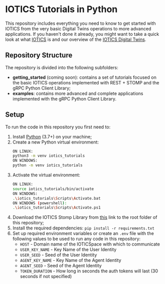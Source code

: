 # IOTICS Tutorials in Python

This repository includes everything you need to know to get started with IOTICS from the very basic Digital Twins operations to more advanced applications.
If you haven't done it already, you might want to take a quick look at what [IOTICS](https://docs.iotics.com/) is and our overview of the [IOTICS Digital Twins](https://docs.iotics.com/docs/digital-twins).

## Repository Structure

The repository is divided into the following subfolders:
- __getting_started__ (coming soon): contains a set of tutorials focused on the basic IOTICS operations implemented with REST + STOMP and the gRPC Python Client Library;
- __examples__: contains more advanced and complete applications implemented with the gRPC Python Client Library.

## Setup

To run the code in this repository you first need to:
1.  Install [Python](https://www.python.org/downloads/) (3.7+) on your machine;
2.  Create a new Python virtual environment:
    ```bash
    ON LINUX:
    python3 -m venv iotics_tutorials
    ON WINDOWS:
    python -m venv iotics_tutorials
    ```
3.  Activate the virtual environment:
    ```bash
    ON LINUX:
    source iotics_tutorials/bin/activate
    ON WINDOWS:
    .\iotics_tutorials\Scripts\Activate.bat
    ON WINDOWS (powershell):
    .\iotics_tutorials\Scripts\Activate.ps1
    ```
4.  Download the IOTICS Stomp Library from [this](https://github.com/Iotic-Labs/iotics-host-lib/blob/master/stomp-client/iotic.web.stomp-1.0.6.tar.gz) link to the root folder of this repository;
5.  Install the required dependencies: `pip install -r requirements.txt`
6.  Set up required environment variables or create an `.env` file with the following values to be used to run any code in this repository:
    -   `HOST` - Domain name of the IOTICSpace with which to communicate
    -   `USER_KEY_NAME` - Key Name of the User Identity
    -   `USER_SEED` - Seed of the User Identity
    -   `AGENT_KEY_NAME` - Key Name of the Agent Identity
    -   `AGENT_SEED` - Seed of the Agent Identity
    -   `TOKEN_DURATION` -  How long in seconds the auth tokens will last (30 seconds if not specified)
